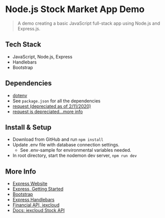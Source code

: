 # Node.js Stock Market App Demo

> A demo creating a basic JavaScript full-stack app using Node.js and Express.js.


## Tech Stack

- JavaScript, Node.js, Express
- Handlebars
- Bootstrap

## Dependencies

- [dotenv](https://www.npmjs.com/package/dotenv)
- See `package.json` for all the dependencies
- [request (depreciated as of 2/11/2020)](https://www.npmjs.com/package/request)
- [request is depreciated...more info](https://github.com/request/request/issues/3142)


## Install & Setup

- Download from GitHub and run ` npm install `
- Update .env file with database connection settings. 
  - See .env-sample for environmental variables needed.
- In root directory, start the nodemon dev server, `npm run dev`


## More Info

- [Express Website](http://expressjs.com)
- [Express, Getting Started](http://expressjs.com/en/starter/hello-world.html)
- [Bootstrap](https://getbootstrap.com/)
- [Express Handlebars](https://www.npmjs.com/package/express-handlebars)
- [Financial API, iexcloud](https://iexcloud.io/)
- [Docs: iexcloud Stock API](https://iexcloud.io/docs/api/)
